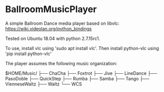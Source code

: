 # BallroomMusicPlayer

A simple Ballroom Dance media player based on libvlc: https://wiki.videolan.org/python_bindings

Tested on Ubuntu 18.04 with python 2.7.15rc1.

To use, install vlc using 'sudo apt install vlc'.
Then install python-vlc using 'pip install python-vlc'

The player assumes the following music organization:

$HOME/Music/
├── ChaCha
├── Foxtrot
├── Jive
├── LineDance
├── PasoDoble
├── QuickStep
├── Rumba
├── Samba
├── Tango
├── VienneseWaltz
├── Waltz
└── WCS
